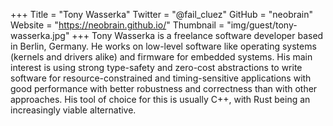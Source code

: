 +++
Title = "Tony Wasserka"
Twitter = "@fail_cluez"
GitHub = "neobrain"
Website = "https://neobrain.github.io/"
Thumbnail = "img/guest/tony-wasserka.jpg"
+++
Tony Wasserka is a freelance software developer based in Berlin, Germany. He works on low-level software like operating systems (kernels and drivers alike) and firmware for embedded systems. His main interest is using strong type-safety and zero-cost abstractions to write software for resource-constrained and timing-sensitive applications with good performance with better robustness and correctness than with other approaches. His tool of choice for this is usually C++, with Rust being an increasingly viable alternative.